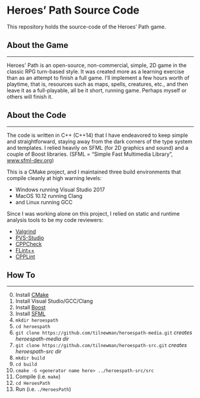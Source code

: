 # Heroes’ Path Source Code
This repository holds the source-code of the Heroes’ Path game.


## About the Game
------
Heroes' Path is an open-source, non-commercial, simple, 2D game in the classic RPG turn-based style.  It was created more as a learning exercise than as an attempt to finish a full game.  I’ll implement a few hours worth of playtime, that is, resources such as maps, spells, creatures, etc., and then leave it as a full-playable, all be it short, running game.  Perhaps myself or others will finish it.


## About the Code
------
The code is written in C++ (C++14) that I have endeavored to keep simple and straightforward, staying away from the dark corners of the type system and templates.  I relied heavily on SFML (for 2D graphics and sound) and a couple of Boost libraries. (SFML = “Simple Fast Multimedia Library”, www.sfml-dev.org)

This is a CMake project, and I maintained three build environments that compile cleanly at high warning levels:
 * Windows running Visual Studio 2017
 * MacOS 10.12 running Clang
 * and Linux running GCC

Since I was working alone on this project, I relied on static and runtime analysis tools to be my code reviewers:
 * [Valgrind](http://valgrind.org)
 * [PVS-Studio](http://viva64.com)
 * [CPPCheck](http://cppcheck.sourceforge.net)
 * [FLint++](http://github.com/L2Program/FlintPlusPlus)
 * [CPPLint](http://github.com/google/styleguide/tree/gh-pages/cpplint)


## How To
------
0. Install [CMake](http://cmake.org)
1. Install Visual Studio/GCC/Clang
2. Install [Boost](http://boost.org)
3. Install [SFML](http://sfml-dev.org)
4. `mkdir heroespath`
5. `cd heroespath`  
6. `git clone https://github.com/tilnewman/heroespath-media.git` *creates heroespath-media dir*
7. `git clone https://github.com/tilnewman/heroespath-src.git` *creates heroespath-src dir*
8. `mkdir build`
9. `cd build`
10. `cmake -G <generator name here> ../heroespath-src/src`
11. Compile (i.e. `make`)
12. `cd HeroesPath`
13. Run (i.e. `./HeroesPath`)
